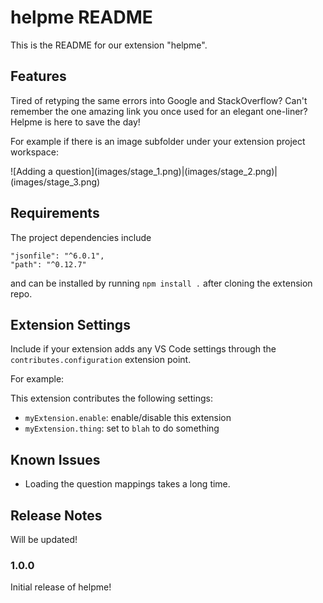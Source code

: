 # helpme README

This is the README for our extension "helpme".

## Features

Tired of retyping the same errors into Google and StackOverflow? Can't remember the one amazing link you once used for an elegant one-liner?
Helpme is here to save the day!

For example if there is an image subfolder under your extension project workspace:

\!\[Adding a question\]\(images/stage_1.png\)|\(images/stage_2.png\)|\(images/stage_3.png\)

## Requirements

The project dependencies include 
```
"jsonfile": "^6.0.1",
"path": "^0.12.7"
```

and can be installed by running `npm install .` after cloning the extension repo.

## Extension Settings

Include if your extension adds any VS Code settings through the `contributes.configuration` extension point.

For example:

This extension contributes the following settings:

* `myExtension.enable`: enable/disable this extension
* `myExtension.thing`: set to `blah` to do something

## Known Issues

- Loading the question mappings takes a long time.

## Release Notes

Will be updated!

### 1.0.0

Initial release of helpme!


